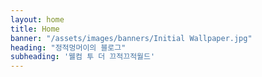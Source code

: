 ```yaml
---
layout: home
title: Home
banner: "/assets/images/banners/Initial Wallpaper.jpg"
heading: "정적멍머이의 블로그"
subheading: '웰컴 투 더 끄적끄적월드'
---
```

